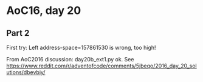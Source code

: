 # AoC16, day 20

## Part 2
First try: Left address-space=157861530 is wrong, too high!

From AoC2016 discussion: 
day20b_ext1.py ok.
See <https://www.reddit.com/r/adventofcode/comments/5jbeqo/2016_day_20_solutions/dbevbiy/>

